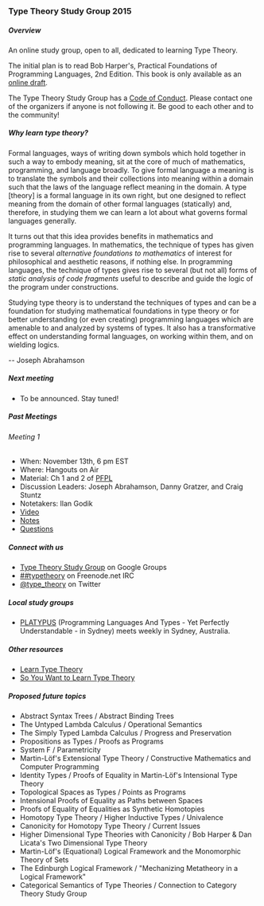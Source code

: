 ### Type Theory Study Group 2015

##### Overview

An online study group, open to all, dedicated to learning Type Theory.

The initial plan is to read Bob Harper's, Practical Foundations of Programming Languages, 2nd Edition. This book is only available as an [online draft](http://www.cs.cmu.edu/~rwh/plbook/2nded.pdf).

The Type Theory Study Group has a [Code of Conduct](https://github.com/type-theory/type-theory-study-group-2015/blob/master/code_of_conduct.md). Please contact one of the organizers if anyone is not following it. Be good to each other and to the community! 

##### Why learn type theory?

Formal languages, ways of writing down symbols which hold together in such a way to embody meaning, sit at the core of much of mathematics, programming, and language broadly. To give formal language a meaning is to translate the symbols and their collections into meaning within a domain such that the laws of the language reflect meaning in the domain. A type [theory] is a formal language in its own right, but one designed to reflect meaning from the domain of other formal languages (statically) and, therefore, in studying them we can learn a lot about what governs formal languages generally.

It turns out that this idea provides benefits in mathematics and programming languages. In mathematics, the technique of types has given rise to several *alternative foundations to mathematics* of interest for philosophical and aesthetic reasons, if nothing else. In programming languages, the technique of types gives rise to several (but not all) forms of *static analysis of code fragments* useful to describe and guide the logic of the program under constructions.

Studying type theory is to understand the techniques of types and can be a foundation for studying mathematical foundations in type theory or for better understanding (or even creating) programming languages which are amenable to and analyzed by systems of types. It also has a transformative effect on understanding formal languages, on working within them, and on wielding logics.

-- Joseph Abrahamson

##### Next meeting

- To be announced. Stay tuned!

##### Past Meetings

###### Meeting 1

- When: November 13th, 6 pm EST
- Where: Hangouts on Air
- Material: Ch 1 and 2 of [PFPL](http://www.cs.cmu.edu/~rwh/plbook/2nded.pdf)
- Discussion Leaders: Joseph Abrahamson, Danny Gratzer, and Craig Stuntz
- Notetakers: Ilan Godik
- [Video](https://www.youtube.com/watch?v=5JuOjqCZZTU)
- [Notes](https://github.com/type-theory/type-theory-study-group-2015/blob/master/materials/meeting-1-notes.pdf)
- [Questions](https://ttsg.hackpad.com/Type-Theory-Study-Group-Meeting-1-oBuYSKYx4CV)


##### Connect with us

  * [Type Theory Study Group](https://groups.google.com/forum/#!forum/type-theory-study-group) on Google Groups
  * [##typetheory](https://www.irccloud.com/#!/ircs://irc.freenode.net:6697/%23%23typetheory) on Freenode.net IRC
  * [@type_theory](https://twitter.com/type_theory) on Twitter

##### Local study groups

* [PLATYPUS](https://github.com/CommBank/PLATYPUS) (Programming Languages And Types - Yet Perfectly Understandable - in Sydney) meets weekly in Sydney, Australia.

##### Other resources

* [Learn Type Theory](https://github.com/type-theory/learn-tt)
* [So You Want to Learn Type Theory](http://purelytheoretical.com/sywtltt.html)

##### Proposed future topics

* Abstract Syntax Trees / Abstract Binding Trees
* The Untyped Lambda Calculus / Operational Semantics
* The Simply Typed Lambda Calculus / Progress and Preservation
* Propositions as Types / Proofs as Programs
* System F / Parametricity
* Martin-Löf's Extensional Type Theory / Constructive Mathematics and Computer Programming
* Identity Types / Proofs of Equality in Martin-Löf's Intensional Type Theory
* Topological Spaces as Types / Points as Programs
* Intensional Proofs of Equality as Paths between Spaces
* Proofs of Equality of Equalities as Synthetic Homotopies
* Homotopy Type Theory / Higher Inductive Types / Univalence
* Canonicity for Homotopy Type Theory / Current Issues
* Higher Dimensional Type Theories with Canonicity / Bob Harper & Dan Licata's Two Dimensional Type Theory
* Martin-Löf's (Equational) Logical Framework and the Monomorphic Theory of Sets
* The Edinburgh Logical Framework / "Mechanizing Metatheory in a Logical Framework"
* Categorical Semantics of Type Theories / Connection to Category Theory Study Group
